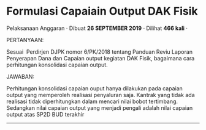 Formulasi Capaiain Output DAK Fisik
===================================

Pelaksanaan Anggaran · Dibuat **26 SEPTEMBER 2019** · Dilihat **466 kali** ·

PERTANYAAN:

Sesuai  Perdirjen DJPK nomor 6/PK/2018 tentang Panduan Reviu Laporan Penyerapan Dana dan Capaian output kegiatan DAK Fisik, bagaimana cara perhitungan konsolidasi capaian output.

JAWABAN:

Perhitungan konsolidasi capaian ouput hanya dilakukan pada capaian output yang memperoleh realisasi penyaluran saja. Kantrak yang tidak ada realisasi tidak diperhitungkan dalam mencari nilai bobot tertimbang. Sedangkan nilai capaian output yang menjadi pengali adalah nilai capaian output atas SP2D BUD terakhir  

  
  
  

* * *